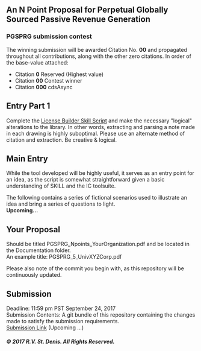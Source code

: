 ## An N Point Proposal for Perpetual Globally Sourced Passive Revenue Generation

### PGSPRG submission contest
The winning submission will be awarded Citation No. **00** and propagated throughout all contributions, along with the other zero citations. In order of the base-value attached:  
- Citation **0** Reserved (Highest value)  
- Citation **00** Contest winner  
- Citation **000** cdsAsync  

## Entry Part 1
Complete the [License Builder Skill Script](../Skill/Open/buildLicense.il) and make the necessary "logical" alterations to the library. In other words, extracting and parsing a note made in each drawing is highly suboptimal. Please use an alternate method of citation and extraction. Be creative & logical.  

## Main Entry
While the tool developed will be highly useful, it serves as an entry point for an idea, as the script is somewhat straightforward given a basic understanding of SKILL and the IC toolsuite.  

The following contains a series of fictional scenarios used to illustrate an idea and bring a series of questions to light.  
**Upcoming...**   

## Your Proposal
Should be titled PGSPRG_Npoints_YourOrganization.pdf and be located in the Documentation folder.  
An example title: PGSPRG_5_UnivXYZCorp.pdf  

Please also note of the commit you begin with, as this repository will be continuously updated.  

## Submission
Deadline: 11:59 pm PST September 24, 2017  
Submission Contents: A git bundle of this repository containing the changes made to satisfy the submission requirements.  
[Submission Link]()  (Upcoming ...)

##### © 2017 R.V. St. Denis. All Rights Reserved.
